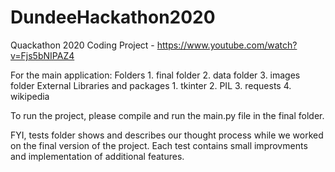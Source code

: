 # DundeeHackathon2020
Quackathon 2020 Coding Project - https://www.youtube.com/watch?v=Fjs5bNIPAZ4

For the main application:
  Folders
    1. final folder
    2. data folder
    3. images folder 
  External Libraries and packages
    1. tkinter
    2. PIL
    3. requests
    4. wikipedia
    
To run the project, please compile and run the main.py file in the final folder.


FYI, tests folder shows and describes our thought process while we worked on the final version of the project. Each test contains small improvments and implementation of additional features.
